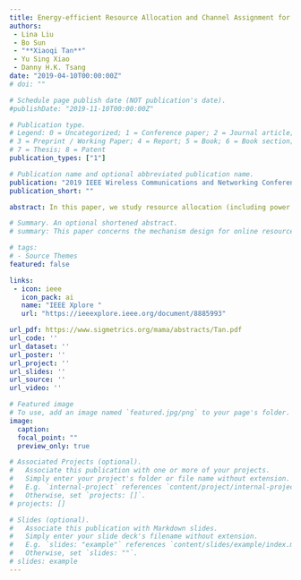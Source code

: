 ```yaml
---
title: Energy-efficient Resource Allocation and Channel Assignment for NOMA-based Mobile Edge Computing
authors:
 - Lina Liu
 - Bo Sun
 - "**Xiaoqi Tan**"
 - Yu Sing Xiao
 - Danny H.K. Tsang
date: "2019-04-10T00:00:00Z"
# doi: ""

# Schedule page publish date (NOT publication's date).
#publishDate: "2019-11-10T00:00:00Z"

# Publication type.
# Legend: 0 = Uncategorized; 1 = Conference paper; 2 = Journal article;
# 3 = Preprint / Working Paper; 4 = Report; 5 = Book; 6 = Book section;
# 7 = Thesis; 8 = Patent
publication_types: ["1"]

# Publication name and optional abbreviated publication name.
publication: "2019 IEEE Wireless Communications and Networking Conference (WCNC)"
publication_short: ""

abstract: In this paper, we study resource allocation (including power and computation resources) and channel assignment in an uplink Non-orthogonal Multiple Access (NOMA)-based Mobile Edge Computing (MEC) system. Our objective is to minimize the total energy consumption of all users. The problem, however, is a non-convex combinatorial optimization problem. We first investigate the hidden convexity by reformulating the resource allocation problem when the channel assignment is given, and propose an efficient algorithm to allocate the resources by dual decomposition methods. Furthermore, we design a heuristic algorithm to decide the channel assignment leveraging the structural property in the reformulation. Extensive simulations verify that NOMA has great advantages over Orthogonal Multiple Access (OMA) in multi-user latency-intensive MEC systems.

# Summary. An optional shortened abstract.
# summary: This paper concerns the mechanism design for online resource allocation in a strategic setting. In this setting, a single supplier allocates capacity-limited resources to requests that arrive in a sequential and arbitrary manner. Each request is associated with an agent who may act selfishly to misreport the requirement and valuation of her request.

# tags:
# - Source Themes
featured: false

links:
 - icon: ieee
   icon_pack: ai
   name: "IEEE Xplore "
   url: "https://ieeexplore.ieee.org/document/8885993"

url_pdf: https://www.sigmetrics.org/mama/abstracts/Tan.pdf
url_code: ''
url_dataset: ''
url_poster: ''
url_project: ''
url_slides: ''
url_source: ''
url_video: ''

# Featured image
# To use, add an image named `featured.jpg/png` to your page's folder.
image:
  caption:
  focal_point: ""
  preview_only: true

# Associated Projects (optional).
#   Associate this publication with one or more of your projects.
#   Simply enter your project's folder or file name without extension.
#   E.g. `internal-project` references `content/project/internal-project/index.md`.
#   Otherwise, set `projects: []`.
# projects: []

# Slides (optional).
#   Associate this publication with Markdown slides.
#   Simply enter your slide deck's filename without extension.
#   E.g. `slides: "example"` references `content/slides/example/index.md`.
#   Otherwise, set `slides: ""`.
# slides: example
---
```


